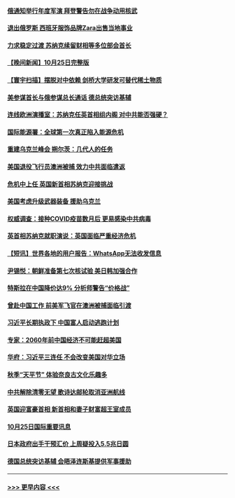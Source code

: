 #### [俄通知举行年度军演 拜登警告勿在战争动用核武](../pages/prog202/a103560219.md?t=10261450) 
#### [退出俄罗斯 西班牙服饰品牌Zara出售当地事业](../pages/prog202/a103560187.md?t=10261450) 
#### [力求稳定过渡 苏纳克续留财相等多位部会首长](../pages/prog202/a103560164.md?t=10261450) 
#### [【晚间新闻】10月25日完整版](../pages/prog202/a103560062.md?t=10261450) 
#### [【寰宇扫描】摆脱对中依赖 剑桥大学研发可替代稀土物质](../pages/prog202/a103560093.md?t=10261450) 
#### [美参谋首长与俄参谋总长通话 德总统突访基辅](../pages/prog202/a103560081.md?t=10261450) 
#### [连线欧洲演播室：苏纳克任英首相组内阁 对中共能否强硬？](../pages/prog202/a103560088.md?t=10261450) 
#### [国际能源署：全球第一次真正陷入能源危机](../pages/prog202/a103559911.md?t=10261450) 
#### [重建乌克兰峰会 朔尔茨：几代人的任务](../pages/prog202/a103559904.md?t=10261450) 
#### [美国退役飞行员澳洲被捕 效力中共面临遣返](../pages/prog202/a103559913.md?t=10261450) 
#### [危机中上任 英国新首相苏纳克迎接挑战](../pages/prog202/a103559900.md?t=10261450) 
#### [美国考虑升级武器装备 援助乌克兰](../pages/prog202/a103559760.md?t=10261450) 
#### [权威调查：接种COVID疫苗数月后 更易感染中共病毒](../pages/prog202/a103559752.md?t=10261450) 
#### [英首相苏纳克就职演说：英国面临严重经济危机](../pages/prog202/a103559720.md?t=10261450) 
#### [【短讯】世界各地的用户报告：WhatsApp无法收发信息](../pages/prog202/a103559724.md?t=10261450) 
#### [尹锡悦：朝鲜准备第七次核试验 美日韩加强合作](../pages/prog202/a103559711.md?t=10261450) 
#### [特斯拉在中国降价达9% 分析师警告“价格战”](../pages/prog202/a103559674.md?t=10261450) 
#### [曾赴中国工作 前美军飞官在澳洲被捕面临引渡](../pages/prog202/a103559566.md?t=10261450) 
#### [习近平长期执政下 中国富人启动逃跑计划](../pages/prog202/a103559555.md?t=10261450) 
#### [专家：2060年前中国经济不可能赶超美国](../pages/prog202/a103558581.md?t=10261450) 
#### [华府：习近平三连任 不会改变美国对华立场](../pages/prog202/a103559524.md?t=10261450) 
#### [秋季“天平节” 体验奈良古文化乐趣多](../pages/prog202/a103559413.md?t=10261450) 
#### [中共解除清零无望 歌诗达邮轮取消亚洲航线](../pages/prog202/a103559460.md?t=10261450) 
#### [英国迎富豪首相 新首相和妻子财富超王室成员](../pages/prog202/a103559454.md?t=10261450) 
#### [10月25日国际重要讯息](../pages/prog202/a103559401.md?t=10261450) 
#### [日本政府出手干预汇价 上周疑投入5.5兆日圆](../pages/prog202/a103559352.md?t=10261450) 
#### [德国总统突访基辅 会晤泽连斯基提供军事援助](../pages/prog202/a103559343.md?t=10261450) 

----
#### [ >>> 更早内容 <<< ](../indexes/prog202-earlier.md)

